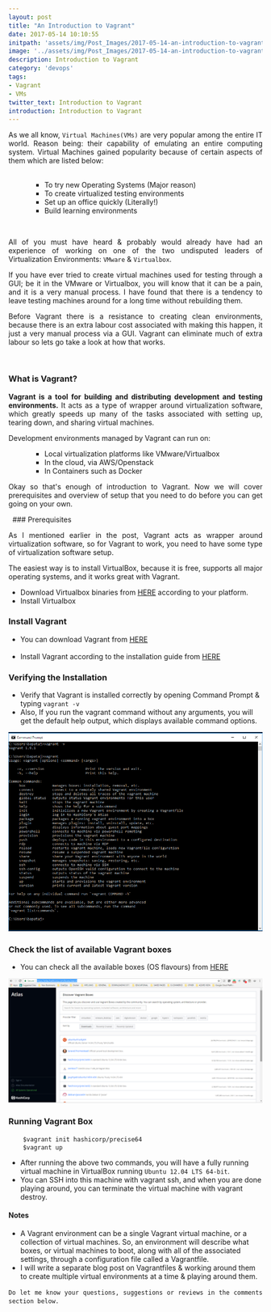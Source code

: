 ```yaml
---
layout: post
title: "An Introduction to Vagrant"
date: 2017-05-14 10:10:55
initpath: 'assets/img/Post_Images/2017-05-14-an-introduction-to-vagrant/3.png'
image: '../assets/img/Post_Images/2017-05-14-an-introduction-to-vagrant/3.png'
description: Introduction to Vagrant
category: 'devops'
tags:
- Vagrant
- VMs
twitter_text: Introduction to Vagrant
introduction: Introduction to Vagrant
---
```

<p align="justify">As we all know, <code>Virtual Machines(VMs)</code> are very popular among the entire IT world. Reason being: their capability of emulating an entire computing system. Virtual Machines gained popularity because of certain aspects of them which are listed below: </p>

<ul><ul><ul> 
<li>To try new Operating Systems (Major reason) </li>
<li>To create virtualized testing environments </li>
<li>Set up an office quickly (Literally!) </li>
<li>Build learning environments </li>
</ul></ul></ul>
 
<p align="justify">All of you must have heard & probably would already have had an experience of working on one of the two undisputed leaders of Virtualization Environments: <code>VMware</code> & <code>Virtualbox</code>. </p>
<p align="justify">If you have ever tried to create virtual machines used for testing through a GUI; be it in the VMware or Virtualbox, you will know that it can be a pain, and it is a very manual process. I have found that there is a tendency to leave testing machines around for a long time without rebuilding them. </p>
<p align="justify">Before Vagrant there is a resistance to creating clean environments, because there is an extra labour cost associated with making this happen, it just a very manual process via a GUI. Vagrant can eliminate much of extra labour so lets go take a look at how that works. </p> 

### What is Vagrant?

<p align="justify"><b>Vagrant is a tool for building and distributing development and testing environments.</b> It acts as a type of wrapper around virtualization software, which greatly speeds up many of the tasks associated with setting up, tearing down, and sharing virtual machines. </p>

<p align="justify">Development environments managed by Vagrant can run on: </p>

<ul><ul><ul>
<li>Local virtualization platforms like VMware/Virtualbox </li>
<li>In the cloud, via AWS/Openstack </li>
<li>In Containers such as Docker </li></ul></ul></ul>
<p align="justify">Okay so that's enough of introduction to Vagrant. Now we will cover prerequisites and overview of setup that you need to do before you can get going on your own. </p>
 
### Prerequisites 
<p align="justify">As I mentioned earlier in the post, Vagrant acts as wrapper around virtualization software, so for Vagrant to work, you need to have some type of virtualization software setup. </p>
<p align="justify">The easiest way is to install VirtualBox, because it is free, supports all major operating systems, and it works great with Vagrant. </p>

<ul>
<li>Download Virtualbox binaries from <a href="https://www.virtualbox.org/wiki/Downloads">HERE</a> according to your platform. </li>
<li>Install Virtualbox </li></ul>

### Install Vagrant

<ul>
<li>You can download Vagrant from <a href="https://www.vagrantup.com/downloads.html">HERE</a> </li> 
<li>Install Vagrant according to the installation guide from <a href="https://www.vagrantup.com/docs/installation/">HERE</a> </li> </ul>

### Verifying the Installation

<ul>
<li>Verify that Vagrant is installed correctly by opening Command Prompt & typing <code>vagrant -v</code> </li>
<li>Also, If you run the vagrant command without any arguments, you will get the default help output, which displays available command options. </li>
</ul>

![placeholder](<../assets/img/Post_Images/2017-05-14-an-introduction-to-vagrant/1.png> "Vagrant")


### Check the list of available Vagrant boxes

<ul>
<li>You can check all the available boxes (OS flavours) from <a href="https://atlas.hashicorp.com/boxes/search">HERE</a> </li>
</ul>

![placeholder](<../assets/img/Post_Images/2017-05-14-an-introduction-to-vagrant/2.png> "Vagrant")

### Running Vagrant Box

```shell
    $vagrant init hashicorp/precise64
    $vagrant up
```

<ul>
<li>After running the above two commands, you will have a fully running virtual machine in VirtualBox running <code>Ubuntu 12.04 LTS 64-bit</code>. </li>
<li>You can SSH into this machine with vagrant ssh, and when you are done playing around, you can terminate the virtual machine with vagrant destroy. </li>
</ul>

#### Notes 

<ul>
<li>A Vagrant environment can be a single Vagrant virtual machine, or a collection of virtual machines. So, an environment will describe what boxes, or virtual machines to boot, along with all of the associated settings, through a configuration file called a Vagrantfile. </li>
<li>I will write a separate blog post on Vagrantfiles & working around them to create multiple virtual environments at a time & playing around them. </li>
</ul>


<p align="justify"><code>Do let me know your questions, suggestions or reviews in the comments section below. </code></p>